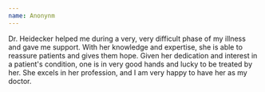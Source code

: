 ```yaml
---
name: Anonynm
---
```


Dr. Heidecker helped me during a very, very difficult phase of my illness and gave me support. With her knowledge and expertise, she is able to reassure patients and gives them hope. Given her dedication and interest in a patient's condition, one is in very good hands and lucky to be treated by her. She excels in her profession, and I am very happy to have her as my doctor.